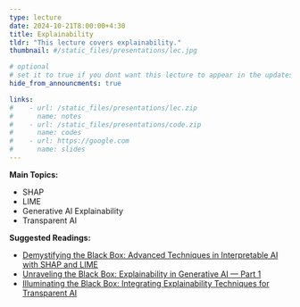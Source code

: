 ```yaml
---
type: lecture
date: 2024-10-21T8:00:00+4:30
title: Explainability
tldr: "This lecture covers explainability."
thumbnail: #/static_files/presentations/lec.jpg

# optional
# set it to true if you dont want this lecture to appear in the updates section
hide_from_announcments: true

links: 
#    - url: /static_files/presentations/lec.zip
#      name: notes
#    - url: /static_files/presentations/code.zip
#      name: codes
#    - url: https://google.com
#      name: slides
---
```

**Main Topics:**
- SHAP
- LIME
- Generative AI Explainability
- Transparent AI

**Suggested Readings:**
- [Demystifying the Black Box: Advanced Techniques in Interpretable AI with SHAP and LIME](https://pub.towardsai.net/demystifying-the-black-box-advanced-techniques-in-interpretable-ai-with-shap-and-lime-ac95f166ea7e)
- [Unraveling the Black Box: Explainability in Generative AI — Part 1](https://pub.towardsai.net/unraveling-the-black-box-explainability-in-generative-ai-part-1-2d7a4ab9175a)
- [Illuminating the Black Box: Integrating Explainability Techniques for Transparent AI](https://pub.towardsai.net/illuminating-the-black-box-integrating-explainability-techniques-for-transparent-ai-6f742617d417)